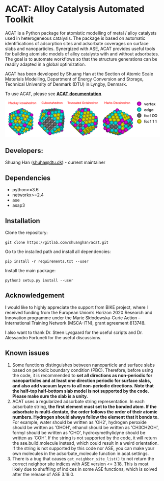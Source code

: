 # ACAT: **A**lloy **C**atalysis **A**utomated **T**oolkit
ACAT is a Python package for atomistic modelling of metal / alloy catalysts used in heterogeneous catalysis. The package is based on automatic identifications of adsorption sites and adsorbate coverages on surface slabs and nanoparticles. Synergized with ASE, ACAT provides useful tools for building atomistic models of alloy catalysts with and without adsorbates. The goal is to automate workflows so that the structure generations can be readily adapted in a global optimization.

ACAT has been developed by Shuang Han at the Section of Atomic Scale Materials Modelling, Department of Energy Conversion and Storage, Technical University of Denmark (DTU) in Lyngby, Denmark.

To use ACAT, please see **[ACAT documentation](https://shuanghan.gitlab.io/acat)**.

![](images/color_facets.png)

## Developers: 
Shuang Han (shuha@dtu.dk) - current maintainer

## Dependencies
* python>=3.6
* networkx>=2.4
* ase
* asap3

## Installation
Clone the repository:

```git clone https://gitlab.com/shuanghan/acat.git```

Go to the installed path and install all dependencies:

```pip install -r requirements.txt --user```

Install the main package:

```python3 setup.py install --user```
 
## Acknowledgement

I would like to highly appreciate the support from BIKE project, where I received funding from the European Union’s Horizon 2020 Research and Innovation programme under the Marie Skłodowska-Curie Action – International Training Network (MSCA-ITN), grant agreement 813748.

I also want to thank Dr. Steen Lysgaard for the useful scripts and Dr. Alessandro Fortuneli for the useful discussions.

## Known issues
1. Some functions distinguishes between nanoparticle and surface slabs based on periodic boundary condition (PBC). Therefore, before using the code, it is recommended to **set all directions as non-periodic for nanoparticles and at least one direction periodic for surface slabs, and also add vacuum layers to all non-periodic directions. Note that the half-top half-bottom slab model is not supported by the code. Please make sure the slab is a unity.**
2. ACAT uses a regularized adsorbate string representation. In each adsorbate string, **the first element must set to the bonded atom. If the adsorbate is multi-dentate, the order follows the order of their atomic numbers. Hydrogen should always follow the element that it bonds to.** For example, water should be written as 'OH2', hydrogen peroxide should be written as 'OHOH', ethanol should be written as 'CH3CH2OH', formyl should be written as 'CHO', hydroxymethylidyne should be written as 'COH'. If the string is not supported by the code, it will return the ase.build.molecule instead, which could result in a weird orientation. If the string is not supported by this code nor ASE, you can make your own molecules in the adsorbate_molecule function in acat.settings.
3. There is a bug that causes ``get_neighbor_site_list()`` to not return the correct neighbor site indices with ASE version <= 3.18. This is most likely due to shuffling of indices in some ASE functions, which is solved after the release of ASE 3.19.0. 
